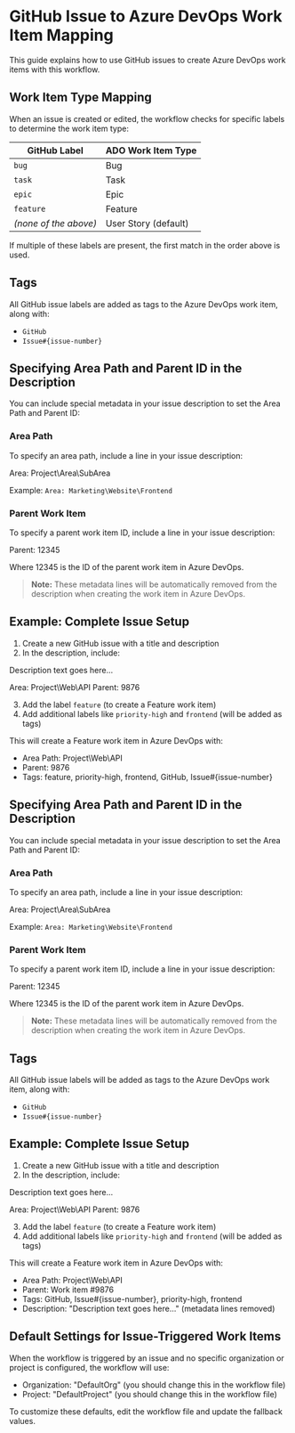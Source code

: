 # GitHub Issue to Azure DevOps Work Item Mapping

This guide explains how to use GitHub issues to create Azure DevOps work items with this workflow.


## Work Item Type Mapping

When an issue is created or edited, the workflow checks for specific labels to determine the work item type:

| GitHub Label | ADO Work Item Type |
|--------------|-------------------|
| `bug`        | Bug               |
| `task`       | Task              |
| `epic`       | Epic              |
| `feature`    | Feature           |
| *(none of the above)* | User Story (default) |

If multiple of these labels are present, the first match in the order above is used.

## Tags

All GitHub issue labels are added as tags to the Azure DevOps work item, along with:
- `GitHub`
- `Issue#{issue-number}`

## Specifying Area Path and Parent ID in the Description

You can include special metadata in your issue description to set the Area Path and Parent ID:

### Area Path

To specify an area path, include a line in your issue description:

Area: Project\Area\SubArea

Example: `Area: Marketing\Website\Frontend`

### Parent Work Item

To specify a parent work item ID, include a line in your issue description:

Parent: 12345

Where 12345 is the ID of the parent work item in Azure DevOps.

> **Note:** These metadata lines will be automatically removed from the description when creating the work item in Azure DevOps.

## Example: Complete Issue Setup

1. Create a new GitHub issue with a title and description
2. In the description, include:

Description text goes here...

Area: Project\Web\API Parent: 9876

3. Add the label `feature` (to create a Feature work item)
4. Add additional labels like `priority-high` and `frontend` (will be added as tags)

This will create a Feature work item in Azure DevOps with:
- Area Path: Project\Web\API
- Parent: 9876
- Tags: feature, priority-high, frontend, GitHub, Issue#{issue-number}

## Specifying Area Path and Parent ID in the Description

You can include special metadata in your issue description to set the Area Path and Parent ID:

### Area Path

To specify an area path, include a line in your issue description:

Area: Project\Area\SubArea


Example: `Area: Marketing\Website\Frontend`

### Parent Work Item

To specify a parent work item ID, include a line in your issue description:

Parent: 12345


Where 12345 is the ID of the parent work item in Azure DevOps.

> **Note:** These metadata lines will be automatically removed from the description when creating the work item in Azure DevOps.

## Tags

All GitHub issue labels will be added as tags to the Azure DevOps work item, along with:
- `GitHub` 
- `Issue#{issue-number}`

## Example: Complete Issue Setup

1. Create a new GitHub issue with a title and description
2. In the description, include:

Description text goes here...

Area: Project\Web\API Parent: 9876

3. Add the label `feature` (to create a Feature work item)
4. Add additional labels like `priority-high` and `frontend` (will be added as tags)

This will create a Feature work item in Azure DevOps with:
- Area Path: Project\Web\API
- Parent: Work item #9876
- Tags: GitHub, Issue#{issue-number}, priority-high, frontend
- Description: "Description text goes here..." (metadata lines removed)

## Default Settings for Issue-Triggered Work Items

When the workflow is triggered by an issue and no specific organization or project is configured, the workflow will use:
- Organization: "DefaultOrg" (you should change this in the workflow file)
- Project: "DefaultProject" (you should change this in the workflow file)

To customize these defaults, edit the workflow file and update the fallback values.
